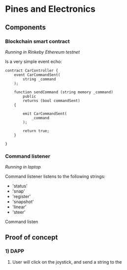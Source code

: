 # Pines and Electronics

## Components

### Blockchain smart contract

*Running in Rinkeby Ethereum testnet* 

Is a very simple event echo: 

```solidity
contract CarController {
    event CarCommandSent(
        string _command
    );

    function sendCommand (string memory _command)
        public
        returns (bool commandSent)
    {

        emit CarCommandSent(
            _command
        );

        return true;
    }

}
```

### Command listener

*Running in laptop*

Command listener listens to the following strings:
* 'status'
* 'snap'
* 'register'
* 'snapshot'
* 'linear'
* 'steer'

Command listen
        

## Proof of concept

### 1) DAPP

1. User will click on the joystick, and send a string to the 

